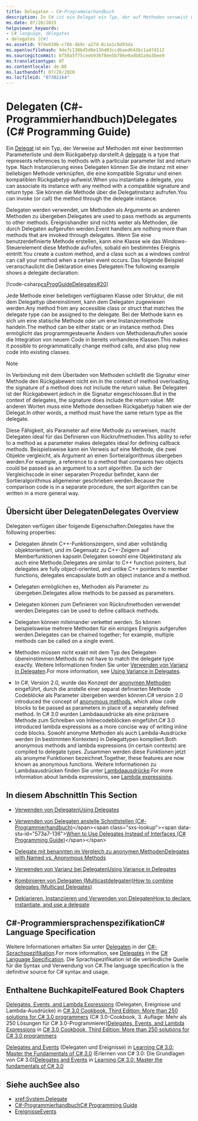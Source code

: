 ```yaml
---
title: Delegaten – C#-Programmierhandbuch
description: In C# ist ein Delegat ein Typ, der auf Methoden verweist und eine Parameterliste und einen Rückgabetyp enthält. Delegaten werden verwendet, um Methoden als Argumente an anderen Methoden zu übergeben.
ms.date: 07/20/2015
helpviewer_keywords:
- C# language, delegates
- delegates [C#]
ms.assetid: 97de039b-c76b-4b9c-a27d-8c1e1c8d93da
ms.openlocfilehash: 94e7c130bd5d8e136d03ccdbaed643bc1a47d112
ms.sourcegitcommit: 6f58a5f75ceeb936f8ee5b786e9adb81a9a3bee9
ms.translationtype: HT
ms.contentlocale: de-DE
ms.lasthandoff: 07/28/2020
ms.locfileid: "87302164"
---
```

# <a name="delegates-c-programming-guide"></a><span data-ttu-id="573a7-104">Delegaten (C#-Programmierhandbuch)</span><span class="sxs-lookup"><span data-stu-id="573a7-104">Delegates (C# Programming Guide)</span></span>
<span data-ttu-id="573a7-105">Ein [Delegat](../../language-reference/builtin-types/reference-types.md) ist ein Typ, der Verweise auf Methoden mit einer bestimmten Parameterliste und dem Rückgabetyp darstellt.</span><span class="sxs-lookup"><span data-stu-id="573a7-105">A [delegate](../../language-reference/builtin-types/reference-types.md) is a type that represents references to methods with a particular parameter list and return type.</span></span> <span data-ttu-id="573a7-106">Nach Instanziierung eines Delegaten können Sie die Instanz mit einer beliebigen Methode verknüpfen, die eine kompatible Signatur und einen kompatiblen Rückgabetyp aufweist.</span><span class="sxs-lookup"><span data-stu-id="573a7-106">When you instantiate a delegate, you can associate its instance with any method with a compatible signature and return type.</span></span> <span data-ttu-id="573a7-107">Sie können die Methode über die Delegatinstanz aufrufen.</span><span class="sxs-lookup"><span data-stu-id="573a7-107">You can invoke (or call) the method through the delegate instance.</span></span>  
  
 <span data-ttu-id="573a7-108">Delegaten werden verwendet, um Methoden als Argumente an anderen Methoden zu übergeben.</span><span class="sxs-lookup"><span data-stu-id="573a7-108">Delegates are used to pass methods as arguments to other methods.</span></span> <span data-ttu-id="573a7-109">Ereignishandler sind nichts weiter als Methoden, die durch Delegaten aufgerufen werden.</span><span class="sxs-lookup"><span data-stu-id="573a7-109">Event handlers are nothing more than methods that are invoked through delegates.</span></span> <span data-ttu-id="573a7-110">Wenn Sie eine benutzerdefinierte Methode erstellen, kann eine Klasse wie das Windows-Steuerelement diese Methode aufrufen, sobald ein bestimmtes Ereignis eintritt.</span><span class="sxs-lookup"><span data-stu-id="573a7-110">You create a custom method, and a class such as a windows control can call your method when a certain event occurs.</span></span> <span data-ttu-id="573a7-111">Das folgende Beispiel veranschaulicht die Deklaration eines Delegaten:</span><span class="sxs-lookup"><span data-stu-id="573a7-111">The following example shows a delegate declaration:</span></span>  
  
 [!code-csharp[csProgGuideDelegates#20](~/samples/snippets/csharp/VS_Snippets_VBCSharp/csProgGuideDelegates/CS/Delegates.cs#20)]  
  
 <span data-ttu-id="573a7-112">Jede Methode einer beliebigen verfügbaren Klasse oder Struktur, die mit dem Delegattyp übereinstimmt, kann dem Delegaten zugewiesen werden.</span><span class="sxs-lookup"><span data-stu-id="573a7-112">Any method from any accessible class or struct that matches the delegate type can be assigned to the delegate.</span></span> <span data-ttu-id="573a7-113">Bei der Methode kann es sich um eine statische Methode oder um eine Instanzenmethode handeln.</span><span class="sxs-lookup"><span data-stu-id="573a7-113">The method can be either static or an instance method.</span></span> <span data-ttu-id="573a7-114">Dies ermöglicht das programmgesteuerte Ändern von Methodenaufrufen sowie die Integration von neuem Code in bereits vorhandene Klassen.</span><span class="sxs-lookup"><span data-stu-id="573a7-114">This makes it possible to programmatically change method calls, and also plug new code into existing classes.</span></span>  
  
> [!NOTE]
> <span data-ttu-id="573a7-115">In Verbindung mit dem Überladen von Methoden schließt die Signatur einer Methode den Rückgabewert nicht ein.</span><span class="sxs-lookup"><span data-stu-id="573a7-115">In the context of method overloading, the signature of a method does not include the return value.</span></span> <span data-ttu-id="573a7-116">Bei Delegaten ist der Rückgabewert jedoch in die Signatur eingeschlossen.</span><span class="sxs-lookup"><span data-stu-id="573a7-116">But in the context of delegates, the signature does include the return value.</span></span> <span data-ttu-id="573a7-117">Mit anderen Worten muss eine Methode denselben Rückgabetyp haben wie der Delegat.</span><span class="sxs-lookup"><span data-stu-id="573a7-117">In other words, a method must have the same return type as the delegate.</span></span>  
  
 <span data-ttu-id="573a7-118">Diese Fähigkeit, als Parameter auf eine Methode zu verweisen, macht Delegaten ideal für das Definieren von Rückrufmethoden.</span><span class="sxs-lookup"><span data-stu-id="573a7-118">This ability to refer to a method as a parameter makes delegates ideal for defining callback methods.</span></span> <span data-ttu-id="573a7-119">Beispielsweise kann ein Verweis auf eine Methode, die zwei Objekte vergleicht, als Argument an einen Sortieralgorithmus übergeben werden.</span><span class="sxs-lookup"><span data-stu-id="573a7-119">For example, a reference to a method that compares two objects could be passed as an argument to a sort algorithm.</span></span> <span data-ttu-id="573a7-120">Da sich der Vergleichscode in einer separaten Prozedur befindet, kann der Sortieralgorithmus allgemeiner geschrieben werden.</span><span class="sxs-lookup"><span data-stu-id="573a7-120">Because the comparison code is in a separate procedure, the sort algorithm can be written in a more general way.</span></span>  
  
## <a name="delegates-overview"></a><span data-ttu-id="573a7-121">Übersicht über Delegaten</span><span class="sxs-lookup"><span data-stu-id="573a7-121">Delegates Overview</span></span>  
 <span data-ttu-id="573a7-122">Delegaten verfügen über folgende Eigenschaften:</span><span class="sxs-lookup"><span data-stu-id="573a7-122">Delegates have the following properties:</span></span>  
  
- <span data-ttu-id="573a7-123">Delegaten ähneln C++-Funktionszeigern, sind aber vollständig objektorientiert, und im Gegensatz zu C++-Zeigern auf Memberfunktionen kapseln Delegaten sowohl eine Objektinstanz als auch eine Methode.</span><span class="sxs-lookup"><span data-stu-id="573a7-123">Delegates are similar to C++ function pointers, but delegates are fully object-oriented, and unlike C++ pointers to member functions, delegates encapsulate both an object instance and a method.</span></span>
  
- <span data-ttu-id="573a7-124">Delegaten ermöglichen es, Methoden als Parameter zu übergeben.</span><span class="sxs-lookup"><span data-stu-id="573a7-124">Delegates allow methods to be passed as parameters.</span></span>  
  
- <span data-ttu-id="573a7-125">Delegaten können zum Definieren von Rückrufmethoden verwendet werden.</span><span class="sxs-lookup"><span data-stu-id="573a7-125">Delegates can be used to define callback methods.</span></span>  
  
- <span data-ttu-id="573a7-126">Delegaten können miteinander verkettet werden. So können beispielsweise mehrere Methoden für ein einziges Ereignis aufgerufen werden.</span><span class="sxs-lookup"><span data-stu-id="573a7-126">Delegates can be chained together; for example, multiple methods can be called on a single event.</span></span>  
  
- <span data-ttu-id="573a7-127">Methoden müssen nicht exakt mit dem Typ des Delegaten übereinstimmen.</span><span class="sxs-lookup"><span data-stu-id="573a7-127">Methods do not have to match the delegate type exactly.</span></span> <span data-ttu-id="573a7-128">Weitere Informationen finden Sie unter [Verwenden von Varianz in Delegaten](../concepts/covariance-contravariance/using-variance-in-delegates.md).</span><span class="sxs-lookup"><span data-stu-id="573a7-128">For more information, see [Using Variance in Delegates](../concepts/covariance-contravariance/using-variance-in-delegates.md).</span></span>  
  
- <span data-ttu-id="573a7-129">In C#, Version 2.0, wurde das Konzept der [anonymen Methoden](../../language-reference/operators/delegate-operator.md) eingeführt, durch die anstelle einer separat definierten Methode Codeblöcke als Parameter übergeben werden können.</span><span class="sxs-lookup"><span data-stu-id="573a7-129">C# version 2.0 introduced the concept of [anonymous methods](../../language-reference/operators/delegate-operator.md), which allow code blocks to be passed as parameters in place of a separately defined method.</span></span> <span data-ttu-id="573a7-130">In C# 3.0 wurden Lambdaausdrücke als eine präzisere Methode zum Schreiben von Inlinecodeblöcken eingeführt.</span><span class="sxs-lookup"><span data-stu-id="573a7-130">C# 3.0 introduced lambda expressions as a more concise way of writing inline code blocks.</span></span> <span data-ttu-id="573a7-131">Sowohl anonyme Methoden als auch Lambda-Ausdrücke werden (in bestimmten Kontexten) in Delegattypen kompiliert.</span><span class="sxs-lookup"><span data-stu-id="573a7-131">Both anonymous methods and lambda expressions (in certain contexts) are compiled to delegate types.</span></span> <span data-ttu-id="573a7-132">Zusammen werden diese Funktionen jetzt als anonyme Funktionen bezeichnet.</span><span class="sxs-lookup"><span data-stu-id="573a7-132">Together, these features are now known as anonymous functions.</span></span> <span data-ttu-id="573a7-133">Weitere Informationen zu Lambdaausdrücken finden Sie unter [Lambdaausdrücke](../statements-expressions-operators/lambda-expressions.md).</span><span class="sxs-lookup"><span data-stu-id="573a7-133">For more information about lambda expressions, see [Lambda expressions](../statements-expressions-operators/lambda-expressions.md).</span></span>
  
## <a name="in-this-section"></a><span data-ttu-id="573a7-134">In diesem Abschnitt</span><span class="sxs-lookup"><span data-stu-id="573a7-134">In This Section</span></span>  
  
- [<span data-ttu-id="573a7-135">Verwenden von Delegaten</span><span class="sxs-lookup"><span data-stu-id="573a7-135">Using Delegates</span></span>](./using-delegates.md)  
  
- <span data-ttu-id="573a7-136">[Verwenden von Delegaten anstelle Schnittstellen (C#-Programmierhandbuch)](https://docs.microsoft.com/previous-versions/visualstudio/visual-studio-2010/ms173173(v=vs.100))</span><span class="sxs-lookup"><span data-stu-id="573a7-136">[When to Use Delegates Instead of Interfaces (C# Programming Guide)](https://docs.microsoft.com/previous-versions/visualstudio/visual-studio-2010/ms173173(v=vs.100))</span></span>  
  
- [<span data-ttu-id="573a7-137">Delegate mit benannten im Vergleich zu anonymen Methoden</span><span class="sxs-lookup"><span data-stu-id="573a7-137">Delegates with Named vs. Anonymous Methods</span></span>](./delegates-with-named-vs-anonymous-methods.md)  
  
- [<span data-ttu-id="573a7-138">Verwenden von Varianz bei Delegaten</span><span class="sxs-lookup"><span data-stu-id="573a7-138">Using Variance in Delegates</span></span>](../concepts/covariance-contravariance/using-variance-in-delegates.md)  
  
- [<span data-ttu-id="573a7-139">Kombinieren von Delegaten (Multicastdelegaten)</span><span class="sxs-lookup"><span data-stu-id="573a7-139">How to combine delegates (Multicast Delegates)</span></span>](./how-to-combine-delegates-multicast-delegates.md)  
  
- [<span data-ttu-id="573a7-140">Deklarieren, Instanziieren und Verwenden von Delegaten</span><span class="sxs-lookup"><span data-stu-id="573a7-140">How to declare, instantiate, and use a delegate</span></span>](./how-to-declare-instantiate-and-use-a-delegate.md)

## <a name="c-language-specification"></a><span data-ttu-id="573a7-141">C#-Programmiersprachenspezifikation</span><span class="sxs-lookup"><span data-stu-id="573a7-141">C# Language Specification</span></span>  

<span data-ttu-id="573a7-142">Weitere Informationen erhalten Sie unter [Delegaten](~/_csharplang/spec/delegates.md) in der [C#-Sprachspezifikation](/dotnet/csharp/language-reference/language-specification/introduction).</span><span class="sxs-lookup"><span data-stu-id="573a7-142">For more information, see [Delegates](~/_csharplang/spec/delegates.md) in the [C# Language Specification](/dotnet/csharp/language-reference/language-specification/introduction).</span></span> <span data-ttu-id="573a7-143">Die Sprachspezifikation ist die verbindliche Quelle für die Syntax und Verwendung von C#.</span><span class="sxs-lookup"><span data-stu-id="573a7-143">The language specification is the definitive source for C# syntax and usage.</span></span>
  
## <a name="featured-book-chapters"></a><span data-ttu-id="573a7-144">Enthaltene Buchkapitel</span><span class="sxs-lookup"><span data-stu-id="573a7-144">Featured Book Chapters</span></span>  
 <span data-ttu-id="573a7-145">[Delegates, Events, and Lambda Expressions](https://docs.microsoft.com/previous-versions/visualstudio/visual-studio-2008/ff518994%28v=orm.10%29) (Delegaten, Ereignisse und Lambda-Ausdrücke) in [C# 3.0 Cookbook, Third Edition: More than 250 solutions for C# 3.0 programmers](https://docs.microsoft.com/previous-versions/visualstudio/visual-studio-2008/ff518995%28v=orm.10%29) (C# 3.0-Cookbook, 3. Auflage: Mehr als 250 Lösungen für C# 3.0-Programmierer)</span><span class="sxs-lookup"><span data-stu-id="573a7-145">[Delegates, Events, and Lambda Expressions](https://docs.microsoft.com/previous-versions/visualstudio/visual-studio-2008/ff518994%28v=orm.10%29) in [C# 3.0 Cookbook, Third Edition: More than 250 solutions for C# 3.0 programmers](https://docs.microsoft.com/previous-versions/visualstudio/visual-studio-2008/ff518995%28v=orm.10%29)</span></span>  
  
 <span data-ttu-id="573a7-146">[Delegates and Events](https://docs.microsoft.com/previous-versions/visualstudio/visual-studio-2008/ff652490%28v=orm.10%29) (Delegaten und Ereignisse) in [Learning C# 3.0: Master the Fundamentals of C# 3.0](https://docs.microsoft.com/previous-versions/visualstudio/visual-studio-2008/ff652493%28v=orm.10%29) (Erlernen von C# 3.0: Die Grundlagen von C# 3.0)</span><span class="sxs-lookup"><span data-stu-id="573a7-146">[Delegates and Events](https://docs.microsoft.com/previous-versions/visualstudio/visual-studio-2008/ff652490%28v=orm.10%29) in [Learning C# 3.0: Master the fundamentals of C# 3.0](https://docs.microsoft.com/previous-versions/visualstudio/visual-studio-2008/ff652493%28v=orm.10%29)</span></span>  
  
## <a name="see-also"></a><span data-ttu-id="573a7-147">Siehe auch</span><span class="sxs-lookup"><span data-stu-id="573a7-147">See also</span></span>

- <xref:System.Delegate>
- [<span data-ttu-id="573a7-148">C#-Programmierhandbuch</span><span class="sxs-lookup"><span data-stu-id="573a7-148">C# Programming Guide</span></span>](../index.md)
- [<span data-ttu-id="573a7-149">Ereignisse</span><span class="sxs-lookup"><span data-stu-id="573a7-149">Events</span></span>](../events/index.md)
